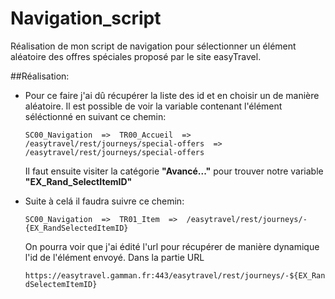 # Navigation_script

Réalisation de mon script de navigation pour sélectionner un élément aléatoire des offres spéciales proposé par le site easyTravel.

##Réalisation:
- Pour ce faire j'ai dû récupérer la liste des id et en choisir un de manière aléatoire. Il est possible de voir la variable contenant l'élément séléctionné en suivant ce chemin:
  
  ``SC00_Navigation  =>  TR00_Accueil  =>  /easytravel/rest/journeys/special-offers  =>  /easytravel/rest/journeys/special-offers``
  
  Il faut ensuite visiter la catégorie **"Avancé..."** pour trouver notre variable **"EX_Rand_SelectItemID"**

  
- Suite à celá il faudra suivre ce chemin:
  
  ``SC00_Navigation  =>  TR01_Item  =>  /easytravel/rest/journeys/-{EX_RandSelectedItemID}``
  
  On pourra voir que j'ai édité l'url pour récupérer de manière dynamique l'id de l'élément envoyé. Dans la partie URL
  
  ``https://easytravel.gamman.fr:443/easytravel/rest/journeys/-${EX_RandSelectemItemID}``
